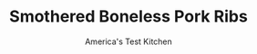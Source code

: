 ---
layout: ../../layouts/MarkdownPostLayout.astro
title: Smothered Boneless Pork Ribs
author: America's Test Kitchen
pubDate: 2023-03-15
description: "Quick browning and 15 minutes of braising are all the cooking the Country-style ribs in this dish need in order to deliver a meaty and tender weeknight meal."
image_url: https://res.cloudinary.com/hksqkdlah/image/upload/ar_1:1,c_fill,dpr_2.0,f_auto,fl_lossy.progressive.strip_profile,g_faces:auto,q_auto:low,w_344/10942_sfs-smothered-boneless-pork-ribs-010
tags: ["Main Courses","Pork","Weeknight","30-Minute Suppers"]
calories: 
protein: 
carbohydrates: 
fats: 
fiber: 
ingredients: ["1 teaspoon, onion powder","1/2 teaspoon, paprika","1/2 teaspoon, salt","1/2 teaspoon, pepper","2 pounds, boneless country-style pork ribs, trimmed","1/4 cup, vegetable oil","1 , onion, halved and sliced thin","2 , garlic cloves, minced","1/2 teaspoon, minced fresh thyme","1 cup, beef broth","1 teaspoon, cider vinegar"]
serves: 6
time: "30 minutes"
instructions: ["Combine onion powder, paprika, salt, and pepper in bowl. Pat pork dry with paper towels and season with spice mixture. Heat 2 tablespoons oil in 12-inch skillet over medium-high heat until just smoking. Add pork and cook until well browned, about 4 minutes per side; set aside on plate.","Add remaining 2 tablespoons oil and onion to now-empty skillet. Cover and cook, stirring occasionally, until onion is soft and golden brown, about 6 minutes. Add garlic and thyme and cook until fragrant, about 30 seconds. Add broth and bring to boil. Return pork to pan, cover, and reduce heat to low. Cook until tender, about 15 minutes. Transfer pork to platter. Stir vinegar into sauce and spoon over pork. Serve."]
nutrition: undefined
notes: "Serve with egg noodles or mashed potatoes."
---